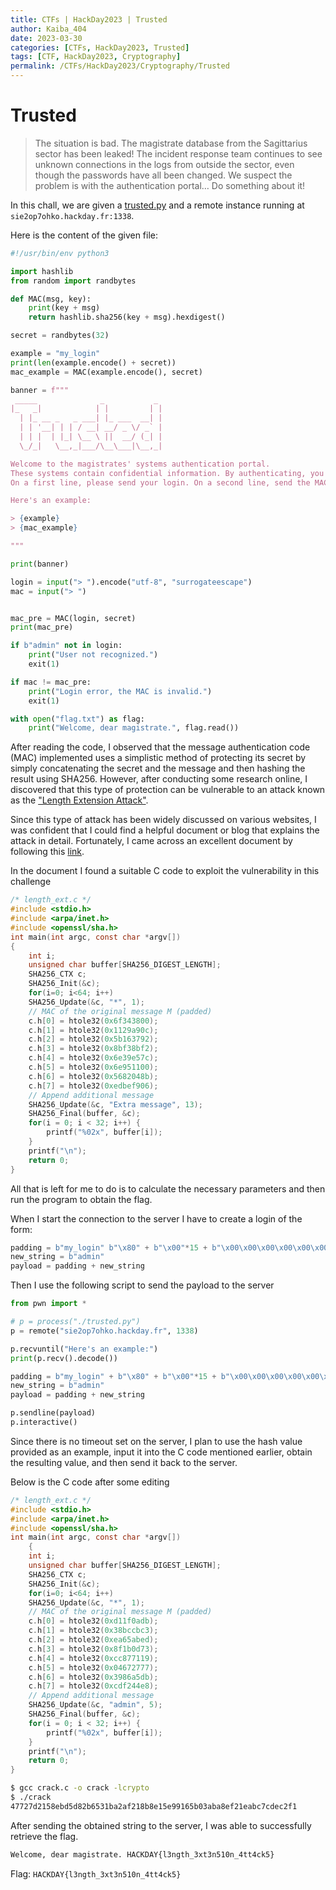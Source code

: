 ```yaml
---
title: CTFs | HackDay2023 | Trusted
author: Kaiba_404
date: 2023-03-30
categories: [CTFs, HackDay2023, Trusted]
tags: [CTF, HackDay2023, Cryptography]
permalink: /CTFs/HackDay2023/Cryptography/Trusted
---
```


# Trusted


> The situation is bad. The magistrate database from the Sagittarius sector has been leaked!
> The incident response team continues to see unknown connections in the logs from outside the sector, even though the passwords have all been changed.
> We suspect the problem is with the authentication portal… Do something about it!

In this chall, we are given a [trusted.py](https://github.com/CongKhaiNGUYEN/congkhainguyen.github.io/_posts/CTF_events/Hackday2023/Crytography) and a remote instance running at `sie2op7ohko.hackday.fr:1338`.

Here is the content of the given file:

```python
#!/usr/bin/env python3

import hashlib
from random import randbytes

def MAC(msg, key):
    print(key + msg)
    return hashlib.sha256(key + msg).hexdigest()

secret = randbytes(32)

example = "my_login"
print(len(example.encode() + secret))
mac_example = MAC(example.encode(), secret)

banner = f"""
 _____              _           _ 
|_   _|            | |         | |
  | |_ __ _   _ ___| |_ ___  __| |
  | | '__| | | / __| __/ _ \/ _` |
  | | |  | |_| \__ \ ||  __/ (_| |
  \_/_|   \__,_|___/\__\___|\__,_|

Welcome to the magistrates' systems authentication portal.
These systems contain confidential information. By authenticating, you accept our terms of usage and confidentiality policy.
On a first line, please send your login. On a second line, send the MAC of the login.

Here's an example:

> {example}
> {mac_example}

"""

print(banner)

login = input("> ").encode("utf-8", "surrogateescape")
mac = input("> ")


mac_pre = MAC(login, secret)
print(mac_pre)

if b"admin" not in login:
    print("User not recognized.")
    exit(1)

if mac != mac_pre:
    print("Login error, the MAC is invalid.")
    exit(1)

with open("flag.txt") as flag:
    print("Welcome, dear magistrate.", flag.read())
```

After reading the code, I observed that the message authentication code (MAC) implemented uses a simplistic method of protecting its secret by simply concatenating the secret and the message and then hashing the result using SHA256. However, after conducting some research online, I discovered that this type of protection can be vulnerable to an attack known as the ["Length Extension Attack"](https://en.wikipedia.org/wiki/Length_extension_attack).

Since this type of attack has been widely discussed on various websites, I was confident that I could find a helpful document or blog that explains the attack in detail. Fortunately, I came across an excellent document by following this [link](https://seedsecuritylabs.org/Labs_16.04/PDF/Crypto_Hash_Length_Ext.pdf).

In the document I found a suitable C code to exploit the vulnerability in this challenge

```c
/* length_ext.c */
#include <stdio.h>
#include <arpa/inet.h>
#include <openssl/sha.h>
int main(int argc, const char *argv[])
{
    int i;
    unsigned char buffer[SHA256_DIGEST_LENGTH];
    SHA256_CTX c;
    SHA256_Init(&c);
    for(i=0; i<64; i++)
    SHA256_Update(&c, "*", 1);
    // MAC of the original message M (padded)
    c.h[0] = htole32(0x6f343800);
    c.h[1] = htole32(0x1129a90c);
    c.h[2] = htole32(0x5b163792);
    c.h[3] = htole32(0x8bf38bf2);
    c.h[4] = htole32(0x6e39e57c);
    c.h[5] = htole32(0x6e951100);
    c.h[6] = htole32(0x5682048b);
    c.h[7] = htole32(0xedbef906);
    // Append additional message
    SHA256_Update(&c, "Extra message", 13);
    SHA256_Final(buffer, &c);
    for(i = 0; i < 32; i++) {
        printf("%02x", buffer[i]);
    }
    printf("\n");
    return 0;
}
```

All that is left for me to do is to calculate the necessary parameters and then run the program to obtain the flag.

When I start the connection to the server I have to create a login of the form: 

```python
padding = b"my_login" b"\x80" + b"\x00"*15 + b"\x00\x00\x00\x00\x00\x00\x01\x40"
new_string = b"admin"
payload = padding + new_string
```

Then I use the following script to send the payload to the server

```python
from pwn import *

# p = process("./trusted.py")
p = remote("sie2op7ohko.hackday.fr", 1338)

p.recvuntil("Here's an example:")
print(p.recv().decode())

padding = b"my_login" + b"\x80" + b"\x00"*15 + b"\x00\x00\x00\x00\x00\x00\x01\x40"
new_string = b"admin"
payload = padding + new_string

p.sendline(payload)
p.interactive()
```

Since there is no timeout set on the server, I plan to use the hash value provided as an example, input it into the C code mentioned earlier, obtain the resulting value, and then send it back to the server.

Below is the C code after some editing

```c
/* length_ext.c */
#include <stdio.h>
#include <arpa/inet.h>
#include <openssl/sha.h>
int main(int argc, const char *argv[])
    {
    int i;
    unsigned char buffer[SHA256_DIGEST_LENGTH];
    SHA256_CTX c;
    SHA256_Init(&c);
    for(i=0; i<64; i++)
    SHA256_Update(&c, "*", 1);
    // MAC of the original message M (padded)
    c.h[0] = htole32(0xd11f0adb);
    c.h[1] = htole32(0x38bccbc3);
    c.h[2] = htole32(0xea65abed);
    c.h[3] = htole32(0x8f1b0d73);
    c.h[4] = htole32(0xcc877119);
    c.h[5] = htole32(0x04672777);
    c.h[6] = htole32(0x3986a5db);
    c.h[7] = htole32(0xcdf244e8);
    // Append additional message
    SHA256_Update(&c, "admin", 5);
    SHA256_Final(buffer, &c);
    for(i = 0; i < 32; i++) {
        printf("%02x", buffer[i]);
    }
    printf("\n");
    return 0;
}
```

```bash
$ gcc crack.c -o crack -lcrypto
$ ./crack
47727d2158ebd5d82b6531ba2af218b8e15e99165b03aba8ef21eabc7cdec2f1
```

After sending the obtained string to the server, I was able to successfully retrieve the flag.

```bash
Welcome, dear magistrate. HACKDAY{l3ngth_3xt3n510n_4tt4ck5}
```

Flag: `HACKDAY{l3ngth_3xt3n510n_4tt4ck5}`